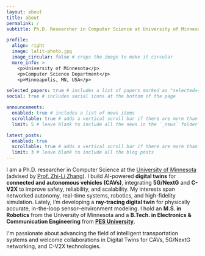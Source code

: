 ```yaml
---
layout: about
title: about
permalink: /
subtitle: Ph.D. Researcher in Computer Science at University of Minnesota

profile:
  align: right
  image: lalit-photo.jpg
  image_circular: false # crops the image to make it circular
  more_info: >
    <p>University of Minnesota</p>
    <p>Computer Science Department</p>
    <p>Minneapolis, MN, USA</p>

selected_papers: true # includes a list of papers marked as "selected={true}"
social: true # includes social icons at the bottom of the page

announcements:
  enabled: true # includes a list of news items
  scrollable: true # adds a vertical scroll bar if there are more than 3 news items
  limit: 5 # leave blank to include all the news in the `_news` folder

latest_posts:
  enabled: true
  scrollable: true # adds a vertical scroll bar if there are more than 3 new posts items
  limit: 3 # leave blank to include all the blog posts
---
```

I am a Ph.D. researcher in Computer Science at the [University of Minnesota](https://cse.umn.edu/cs) (advised by [Prof. Zhi-Li Zhang](https://www-users.cse.umn.edu/~zhang089/)). I build AI-powered **digital twins** for **connected and autonomous vehicles (CAVs)**, integrating **5G/NextG** and **C-V2X** to improve safety, reliability, and scalability. My interests span networked autonomy, real-time systems, robotics, and high-fidelity simulation. Lately, I’m developing a **ray-tracing digital twin** for physically accurate, in-the-loop sensor–environment modeling. I hold an **M.S. in Robotics** from the University of Minnesota and a **B.Tech. in Electronics & Communication Engineering** from [**PES University**](https://pes.edu/).

I'm passionate about advancing the field of intelligent transportation systems and welcome collaborations in Digital Twins for CAVs, 5G/NextG networking, and C-V2X technologies.
